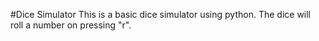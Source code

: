 #Dice Simulator
This is a basic dice simulator using python. The dice will roll a number on pressing "r".
